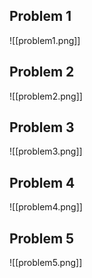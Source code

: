 ## Problem 1
![[problem1.png]]
## Problem 2
![[problem2.png]]
## Problem 3
![[problem3.png]]
## Problem 4
![[problem4.png]]
## Problem 5
![[problem5.png]]
